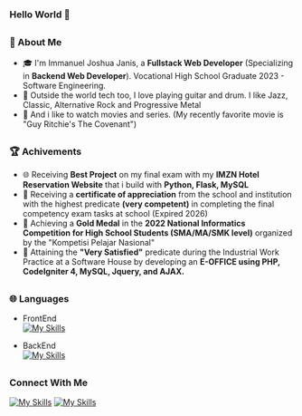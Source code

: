 ### Hello World 👋
##
### 🚀 About Me 
- 🎓 I'm Immanuel Joshua Janis, a <b>Fullstack Web Developer</b> (Specializing in <b>Backend Web Developer</b>). Vocational High School Graduate 2023 - Software Engineering.
- 🎸 Outside the world tech too, I love playing guitar and drum. I like Jazz, Classic, Alternative Rock and Progressive Metal 
- 🎥 And i like to watch movies and series. (My recently favorite movie is "Guy Ritchie's The Covenant")

##
### 🏆 Achivements
- 🌐 Receiving <b>Best Project</b> on my final exam with my <b>IMZN Hotel Reservation Website</b> that i build with <b>Python, Flask, MySQL</b>
- 🏅 Receiving a <b>certificate of appreciation</b> from the school and institution with the highest predicate <b>(very competent)</b> in completing the final competency exam tasks at school (Expired 2026)
- 🏅 Achieving a <b>Gold Medal</b> in the <b>2022 National Informatics Competition for High School Students (SMA/MA/SMK level)</b> organized by the "Kompetisi Pelajar Nasional"
- 📑 Attaining the <b>"Very Satisfied"</b> predicate during the Industrial Work Practice at a Software House by developing an <b>E-OFFICE using PHP, CodeIgniter 4, MySQL, Jquery, and AJAX.</b>

##
### 🌐 Languages
- FrontEnd <br>
[![My Skills](https://skillicons.dev/icons?i=html,css,bootstrap)](https://skillicons.dev)

- BackEnd <br>
[![My Skills](https://skillicons.dev/icons?i=js,php,python,flask,mysql,mongodb,express,nodejs)](https://skillicons.dev)

##
### Connect With Me
[![My Skills](https://skillicons.dev/icons?i=instagram)](https://instagram.com/_immanueljj)
[![My Skills](https://skillicons.dev/icons?i=linkedin)](https://www.linkedin.com/in/immanuel-janis-a093821a4/)
